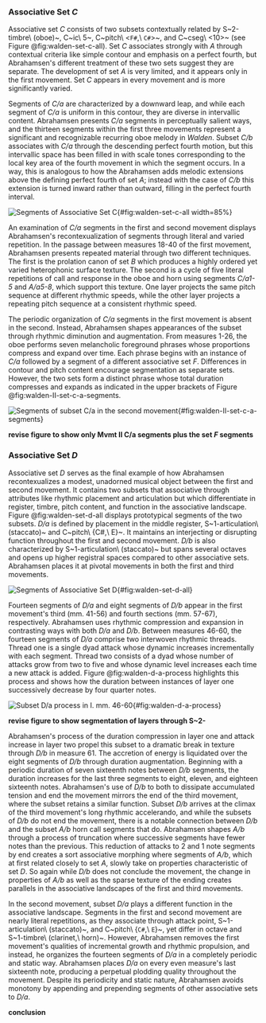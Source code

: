 ### Associative Set *C*

Associative set *C* consists of two subsets contextually related by S~2-timbre\ (oboe)~, C~ic\ 5~, C~pitch\ <`F#`,\ `C#`>~, and C~cseg\ <10>~ (see Figure @fig:walden-set-c-all). Set *C* associates strongly with *A* through contextual criteria like simple contour and emphasis on a perfect fourth, but Abrahamsen's different treatment of these two sets suggest they are separate. The development of set *A* is very limited, and it appears only in the first movement. Set *C* appears in every movement and is more significantly varied.

Segments of *C/a* are characterized by a downward leap, and while each segment of *C/a* is uniform in this contour, they are diverse in intervallic content. Abrahamsen presents *C/a* segments in perceptually salient ways, and the thirteen segments within the first three movements represent a significant and recognizable recurring oboe melody in *Walden*. Subset *C/b* associates with *C/a* through the descending perfect fourth motion, but this intervallic space has been filled in with scale tones corresponding to the local key area of the fourth movement in which the segment occurs. In a way, this is analogous to how the Abrahamsen adds melodic extensions above the defining perfect fourth of set *A*; instead with the case of *C/b* this extension is turned inward rather than outward, filling in the perfect fourth interval.

<!-- *C/b* is found only in the duo layer of the fourth movement, and like subset *A/c*, it sounds continuously from beginning to end undergoing several key changes over the course of ten segments. -->

![Segments of Associative Set *C*](/Volumes/Data/Dropbox/Composition/Current-Projects/dissertation-paper/figures/walden-associative-set-c-all.png){#fig:walden-set-c-all width=85%}

An examination of *C/a* segments in the first and second movement displays Abrahamsen's recontexualization of segments through literal and varied repetition. In the passage between measures 18-40 of the first movement, Abrahamsen presents repeated material through two different techniques. <!-- The way this segment answers the final *A/a4* horn call segment encourages a close association between the two sets. Like subset *A/a*, segments *C/a1-5* (mm. 18-40) are related by literal repetition. --> The first is the prolation canon of set *B* which produces a highly ordered yet varied heterophonic surface texture. The second is a cycle of five literal repetitions of call and response in the oboe and horn using segments *C/a1-5* and *A/a5-8*, which support this texture. One layer projects the same pitch sequence at different rhythmic speeds, while the other layer projects a repeating pitch sequence at a consistent rhythmic speed.

The periodic organization of *C/a* segments in the first movement is absent in the second. Instead, Abrahamsen shapes appearances of the subset through rhythmic diminution and augmentation. From measures 1-26, the oboe performs seven melancholic foreground phrases whose proportions compress and expand over time. Each phrase begins with an instance of *C/a* followed by a segment of a different associative set *F*. Differences in contour and pitch content encourage segmentation as separate sets. However, the two sets form a distinct phrase whose total duration compresses and expands as indicated in the upper brackets of Figure @fig:walden-II-set-c-a-segments.

![Segments of subset *C/a* in the second movement ](/Volumes/Data/Dropbox/Composition/Current-Projects/dissertation-paper/figures/walden-set-c-a.png){#fig:walden-II-set-c-a-segments}

**revise figure to show only Mvmt II C/a segments plus the set *F* segments**

<!--
Table: *Walden* II oboe melody phrase durations {#tbl:walden-II-ob-comp}

| Phrase |      Duration       |
|:------:|:-------------------:|
|   1    |  15 `quarterNote`   |
|   2    | 9 1/2 `quarterNote` |
|   3    | 6 1/2 `quarterNote` |
|   4    | 4 1/3 `quarterNote` |
|   5    | 9 1/2 `quarterNote` |
|   6    | 9 1/2 `quarterNote` |
|   7    | 9 1/2 `quarterNote` |
-->

<!-- NEEDS SOME KIND OF CONCLUSION -->

### Associative Set *D*

Associative set *D* serves as the final example of how Abrahamsen recontexualizes a modest, unadorned musical object between the first and second movement. It contains two subsets that associative through attributes like rhythmic placement and articulation but which differentiate in register, timbre, pitch content, and function in the associative landscape. Figure @fig:walden-set-d-all displays prototypical segments of the two subsets. *D/a* is defined by placement in the middle register, S~1-articulation\ (staccato)~ and C~pitch\ {C#,\ E}~. It maintains an interjecting or disrupting function throughout the first and second movement. *D/b* is also characterized by S~1-articulation\ (staccato)~ but spans several octaves and opens up higher registral spaces compared to other associative sets. Abrahamsen places it at pivotal movements in both the first and third movements.

![Segments of Associative Set *D*](/Volumes/Data/Dropbox/Composition/Current-Projects/dissertation-paper/figures/walden-associative-set-d-all.png){#fig:walden-set-d-all}

Fourteen segments of *D/a* and eight segments of *D/b* appear in the first movement's third (mm. 41-56) and fourth sections (mm. 57-67), respectively. Abrahamsen uses rhythmic compression and expansion in contrasting ways with both *D/a* and *D/b*. Between measures 46-60, the fourteen segments of *D/a* comprise two interwoven rhythmic threads. Thread one is a single dyad attack whose dynamic increases incrementally with each segment. Thread two consists of a dyad whose number of attacks grow from two to five and whose dynamic level increases each time a new attack is added. Figure @fig:walden-d-a-process highlights this process and shows how the duration between instances of layer one successively decrease by four quarter notes.

<!-- Like Abrahamsen's pairing of subsets *A/a* and *C/a* and set *B* in the second section, segments of *D/a* accompany set *B* but interject over the smooth unfolding of the canonic material in the third section. -->

![Subset *D/a* process in I. mm. 46-60](/Volumes/Data/Dropbox/Composition/Current-Projects/dissertation-paper/figures/walden-I-set-d-a-process.png){#fig:walden-d-a-process}

**revise figure to show segmentation of layers through S~2-**

Abrahamsen's process of the duration compression in layer one and attack increase in layer two propel this subset to a dramatic break in texture through *D/b* in measure 61. The accretion of energy is liquidated over the eight segments of *D/b* through duration augmentation. Beginning with a periodic duration of seven sixteenth notes between *D/b* segments, the duration increases for the last three segments to eight, eleven, and eighteen sixteenth notes. Abrahamsen's use of *D/b* to both to dissipate accumulated tension and end the movement mirrors the end of the third movement, where the subset retains a similar function. Subset *D/b* arrives at the climax of the third movement's long rhythmic accelerando, and while the subsets of *D/b* do not end the movement, there is a notable connection between *D/b* and the subset *A/b* horn call segments that do. Abrahamsen shapes *A/b* through a process of truncation where successive segments have fewer notes than the previous. This reduction of attacks to 2 and 1 note segments by end creates a sort associative morphing where segments of *A/b*, which at first related closely to set *A*, slowly take on properties characteristic of set *D*. So again while *D/b* does not conclude the movement, the change in properties of *A/b* as well as the sparse texture of the ending creates parallels in the associative landscapes of the first and third movements.

In the second movement, subset *D/a* plays a different function in the associative landscape. Segments in the first and second movement are nearly literal repetitions, as they associate through attack point, S~1-articulation\ (staccato)~, and C~pitch\ {`C#`,\ `E`}~, yet differ in octave and S~1-timbre\ (clarinet,\ horn)~. However, Abrahamsen removes the first movement's qualities of incremental growth and rhythmic propulsion, and instead, he organizes the fourteen segments of *D/a* in a completely periodic and static way. Abrahamsen places *D/a* on every even measure's last sixteenth note, producing a perpetual plodding quality throughout the movement. Despite its periodicity and static nature, Abrahamsen avoids monotony by appending and prepending segments of other associative sets to *D/a*.

**conclusion**

